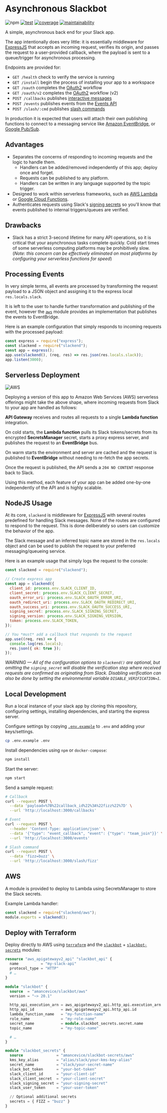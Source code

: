 # Asynchronous Slackbot

![npm](https://img.shields.io/npm/v/slackend?style=flat-square)
[![test](https://img.shields.io/github/workflow/status/amancevice/slackend/test?logo=github&style=flat-square)](https://github.com/amancevice/slackend/actions)
[![coverage](https://img.shields.io/codeclimate/coverage/amancevice/slackend?logo=code-climate&style=flat-square)](https://codeclimate.com/github/amancevice/slackend/test_coverage)
[![maintainability](https://img.shields.io/codeclimate/maintainability/amancevice/slackend?logo=code-climate&style=flat-square)](https://codeclimate.com/github/amancevice/slackend/maintainability)

A simple, asynchronous back end for your Slack app.

The app intentionally does very little: it is essentially middleware for [ExpressJS](https://expressjs.com) that accepts an incoming request, verifies its origin, and passes the request to a user-provided callback, where the payload is sent to a queue/trigger for asynchronous processing.

Endpoints are provided for:

- `GET /health` check to verify the service is running
- `GET /install` begin the process of installing your app to a workspace
- `GET /oauth` completes the [OAuth2](https://api.slack.com/docs/oauth) workflow
- `GET /oauth/v2` completes the [OAuth2](https://api.slack.com/docs/oauth) workflow (v2)
- `POST /callbacks` publishes [interactive messages](https://api.slack.com/interactive-messages)
- `POST /events` publishes events from the [Events API](https://api.slack.com/events-api)
- `POST /slash/:cmd` publishes [slash commands](https://api.slack.com/slash-commands)

In production it is expected that users will attach their own publishing functions to connect to a messaging service like [Amazon EventBridge](https://aws.amazon.com/eventbridge/), or [Google Pub/Sub](https://cloud.google.com/pubsub/docs/).

## Advantages

- Separates the concerns of responding to incoming requests and the logic to handle them.
  - Handlers can be added/removed independently of this app; deploy once and forget.
  - Requests can be published to any platform.
  - Handlers can be written in any language supported by the topic trigger.
- Designed to work within serverless frameworks, such as [AWS Lambda](https://aws.amazon.com/lambda/) or [Google Cloud Functions](https://cloud.google.com/functions/docs/).
- Authenticates requests using Slack's [signing secrets](https://api.slack.com/docs/verifying-requests-from-slack) so you'll know that events published to internal triggers/queues are verified.

## Drawbacks

- Slack has a strict 3-second lifetime for many API operations, so it is critical that your asynchronous tasks complete quickly. Cold start times of some serverless computing platforms may be prohibitively slow. (_Note: this concern can be effectively eliminated on most platforms by configuring your serverless functions for speed_)

## Processing Events

In very simple terms, all events are processed by transforming the request payload to a JSON object and assigning it to the express local `res.locals.slack`.

It is left to the user to handle further transformation and publishing of the event, however the [`aws`](./aws.js) module provides an implementation that publishes the events to EventBridge.

Here is an example configuration that simply responds to incoming requests with the processed payload:

```javascript
const express = require("express");
const slackend = require("slackend");
const app = express();
app.use(slackend(), (req, res) => res.json(res.locals.slack));
app.listen(3000);
```

## Serverless Deployment

![AWS](./docs/aws.png?)

Deploying a version of this app to Amazon Web Services (AWS) serverless offerings might take the above shape, where incoming requests from Slack to your app are handled as follows:

**API Gateway** receives and routes all requests to a single **Lambda function** integration.

On cold starts, the **Lambda function** pulls its Slack tokens/secrets from its encrypted **SecretsManager** secret, starts a proxy express server, and publishes the request to an **EventBridge** bus.

On warm starts the environment and server are cached and the request is published to **EventBridge** without needing to re-fetch the app secrets.

Once the request is published, the API sends a `204 NO CONTENT` response back to Slack.

Using this method, each feature of your app can be added one-by-one independently of the API and is highly scalable.

## NodeJS Usage

At its core, `slackend` is middleware for [ExpressJS](https://expressjs.com) with several routes predefined for handling Slack messages. None of the routes are configured to respond to the request. This is done deliberately so users can customize the behavior of the app.

The Slack message and an inferred topic name are stored in the `res.locals` object and can be used to publish the request to your preferred messaging/queueing service.

Here is an example usage that simply logs the request to the console:

```javascript
const slackend = require("slackend");

// Create express app
const app = slackend({
  client_id: process.env.SLACK_CLIENT_ID,
  client_secret: process.env.SLACK_CLIENT_SECRET,
  oauth_error_uri: process.env.SLACK_OAUTH_ERROR_URI,
  oauth_redirect_uri: process.env.SLACK_OAUTH_REDIRECT_URI,
  oauth_success_uri: process.env.SLACK_OAUTH_SUCCESS_URI,
  signing_secret: process.env.SLACK_SIGNING_SECRET,
  signing_version: process.env.SLACK_SIGNING_VERSION,
  token: process.env.SLACK_TOKEN,
});

// You *must* add a callback that responds to the request
app.use((req, res) => {
  console.log(res.locals);
  res.json({ ok: true });
});
```

_WARNING &mdash; All of the configuration options to `slackend()` are optional, but omitting the `signing_secret` will disable the verification step where received requests are confirmed as originating from Slack. Disabling verification can also be done by setting the environmental variable `DISABLE_VERIFICATION=1`._

## Local Development

Run a local instance of your slack app by cloning this repository, configuring settings, installing dependencies, and starting the express server.

Configure settings by copying [`.env.example`](./.env.example) to `.env` and adding your keys/settings.

```bash
cp .env.example .env
```

Install dependencies using `npm` or `docker-compose`:

```bash
npm install
```

Start the server:

```bash
npm start
```

Send a sample request:

```bash
# Callback
curl --request POST \
  --data 'payload=%7B%22callback_id%22%3A%22fizz%22%7D' \
  --url 'http://localhost:3000/callbacks'

# Event
curl --request POST \
  --header 'Content-Type: application/json' \
  --data '{"type": "event_callback", "event": {"type": "team_join"}}' \
  --url 'http://localhost:3000/events'

# Slash command
curl --request POST \
  --data 'fizz=buzz' \
  --url 'http://localhost:3000/slash/fizz'
```

## AWS

A module is provided to deploy to Lambda using SecretsManager to store the Slack secrets.

Example Lambda handler:

```javascript
const slackend = require("slackend/aws");
module.exports = slackend();
```

## Deploy with Terraform

Deploy directly to AWS using [`terraform`](https://terraform.io) and the [`slackbot`](https://github.com/amancevice/terraform-aws-slackbot) + [`slackbot-secrets`](https://github.com/amancevice/terraform-aws-slackbot-secrets) modules:

```terraform
resource "aws_apigatewayv2_api" "slackbot_api" {
  name          = "my-slack-api"
  protocol_type = "HTTP"
  # …
}

module "slackbot" {
  source  = "amancevice/slackbot/aws"
  version = "~> 20.1"

  http_api_execution_arn = aws_apigatewayv2_api.http_api.execution_arn
  http_api_id            = aws_apigatewayv2_api.http_api.id
  lambda_function_name   = "my-function-name"
  role_name              = "my-role-name"
  secret_name            = module.slackbot_secrets.secret.name
  topic_name             = "my-topic-name"

  # …
}

module "slackbot_secrets" {
  source               = "amancevice/slackbot-secrets/aws"
  kms_key_alias        = "alias/slack/your-kms-key-alias"
  secret_name          = "slack/your-secret-name"
  slack_bot_token      = "your-bot-token"
  slack_client_id      = "your-client-id"
  slack_client_secret  = "your-client-secret"
  slack_signing_secret = "your-signing-secret"
  slack_user_token     = "your-user-token"

  // Optional additional secrets
  secrets = { FIZZ = "buzz" }
}
```
